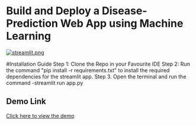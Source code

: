 # Build and Deploy a Disease-Prediction Web App using Machine Learning

[![streamlit.png](https://i.postimg.cc/8z531WKC/streamlit.png)](https://postimg.cc/2VsTGqfp)

#Installation Guide
Step 1: Clone the Repo in your Favourite IDE
Step 2: Run the command "pip install -r requirements.txt" to install the required dependencies for the streamlit app.
Step 3. Open the terminal and run the command -streamlit run app.py

## Demo Link
[Click here to view the demo](https://awanishyadav967-disease-prediction-project-mdps-public-g8edal.streamlit.app/)
